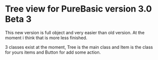 # Tree view for PureBasic version 3.0 Beta 3
This new version is full object and very easier than old version. At the moment i think that is more less finished.

3 classes exist at the moment, Tree is the main class and Item is the class for yours items and Button for add some action.

